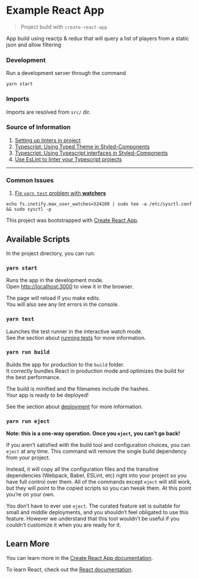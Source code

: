 # Example React App

> Project build with `create-react-app`

App build using reactjs & redux that will query a list of players from a static json and allow filtering

### Development

Run a development server through the command

```
yarn start
```

### Imports

Imports are resolved from `src/` dir.

### Source of Information

1. [Setting up linters in project](https://codeburst.io/hello-create-react-app-cra-typescript-8e04f7012939)
2. [Typescript: Using Typed Theme in Styled-Components](https://github.com/styled-components/styled-components/issues/1589#issuecomment-435613664)
3. [Typescript: Using Typescript interfaces in Styled-Components](https://github.com/styled-components/styled-components/issues/630#issuecomment-290569741)
4. [Use EsLint to linter your Typescript projects](https://www.robertcooper.me/using-eslint-and-prettier-in-a-typescript-project)

---

### Common Issues

1. [Fix `yarn test` problem with **watchers**](https://github.com/facebook/jest/issues/3254)

```
echo fs.inotify.max_user_watches=524288 | sudo tee -a /etc/sysctl.conf && sudo sysctl -p
```

This project was bootstrapped with [Create React App](https://github.com/facebook/create-react-app).

## Available Scripts

In the project directory, you can run:

### `yarn start`

Runs the app in the development mode.<br>
Open [http://localhost:3000](http://localhost:3000) to view it in the browser.

The page will reload if you make edits.<br>
You will also see any lint errors in the console.

### `yarn test`

Launches the test runner in the interactive watch mode.<br>
See the section about [running tests](https://facebook.github.io/create-react-app/docs/running-tests) for more information.

### `yarn run build`

Builds the app for production to the `build` folder.<br>
It correctly bundles React in production mode and optimizes the build for the best performance.

The build is minified and the filenames include the hashes.<br>
Your app is ready to be deployed!

See the section about [deployment](https://facebook.github.io/create-react-app/docs/deployment) for more information.

### `yarn run eject`

**Note: this is a one-way operation. Once you `eject`, you can’t go back!**

If you aren’t satisfied with the build tool and configuration choices, you can `eject` at any time. This command will remove the single build dependency from your project.

Instead, it will copy all the configuration files and the transitive dependencies (Webpack, Babel, ESLint, etc) right into your project so you have full control over them. All of the commands except `eject` will still work, but they will point to the copied scripts so you can tweak them. At this point you’re on your own.

You don’t have to ever use `eject`. The curated feature set is suitable for small and middle deployments, and you shouldn’t feel obligated to use this feature. However we understand that this tool wouldn’t be useful if you couldn’t customize it when you are ready for it.

## Learn More

You can learn more in the [Create React App documentation](https://facebook.github.io/create-react-app/docs/getting-started).

To learn React, check out the [React documentation](https://reactjs.org/).
